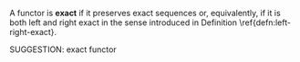 A functor is **exact** if it preserves exact sequences or, equivalently, if it is both left and right exact in the sense introduced in Definition \ref{defn:left-right-exact}.

SUGGESTION: exact functor